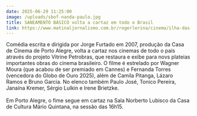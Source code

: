 ```yaml
---
date: 2025-06-29 11:25:00
image: /uploads/sbof-nanda-paulo.jpg
title: SANEAMENTO BÁSICO volta a cartaz em todo o Brasil
link: https://www.matinaljornalismo.com.br/rogerlerina/cinema/ilha-das-flores-e-saneamento-basico-o-filme-retornam-ao-cinema-em-copias-restauradas/
---
```

Comédia escrita e dirigida por Jorge Furtado em 2007, produção da Casa de Cinema de Porto Alegre, volta a cartaz nos cinemas de todo o país através do projeto Vitrine Petrobras, que restaura e exibe para novs plateias importantes obras do cinema brasileiro. O filme é estrelado por Wagner Moura (que acabou de ser premiado em Cannes) e Fernanda Torres (vencedora do Globo de Ouro 2025), além de Camila Pitanga, Lázaro Ramos e Bruno Garcia. No elenco também Paulo José, Tonico Pereira, Janaína Kremer, Sérgio Lulkin e Irene Brietzke.\
\
Em Porto Alegre, o fime segue em cartaz na Sala Norberto Lubisco da Casa de Cultura Mário Quintana, na sessão das 16h15.
